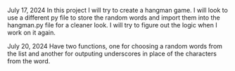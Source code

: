 July 17, 2024
In this project I will try to create a hangman game. I will look to use a different py file to store the random words and import them into the hangman.py file for a cleaner look. I will try to figure out the logic when I work on it again.

July 20, 2024
Have two functions, one for choosing a random words from the list and another for outputing underscores in place of the characters from the word.

